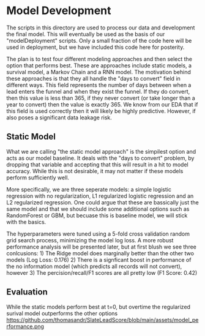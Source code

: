 # Model Development
The scripts in this directory are used to process our data and development the final model. This will eventually be used as the basis of our "modelDeployment" scripts.
Only a small fraction of the code here will be used in deployment, but we have included this code here for posterity. 

The plan is to test four different modeling approaches and then select the option that performs best. These are approaches include static models, a survival model, a Markov Chain and a RNN model.
The motivation behind these approaches is that they all handle the "days to convert" field in different ways. This field represents the number of days between when a lead enters the funnel 
and when they exist the funnel. If they do convert, then this value is less than 365, if they never convert (or take longer than a year to convert) then the value is exactly 365.
We know from our EDA that if this field is used correctly then it will likely be highly predictive. However, if also poses a significant data leakage risk.

## Static Model
What we are calling "the static model approach" is the simpilest option and acts as our model baseline. It deals with the "days to convert" problem, by dropping that variable and accepting
that this will result in a hit to model accuracy. While this is not desirable, it may not matter if these models perform sufficiently well.

More specifically, we are three seperate models: a simple logistic regression with no regularization, L1 regularized logistic regression and an L2 regularized regression. 
One could argue that these are bassically just the same model and that we should include some additional options such as RandomForest or GBM, but becuase this is baseline model, we will stick with the basics.

The hyperparameters were tuned using a 5-fold cross validation random grid search process, minimizing the model log loss. A more robust performance analysis will be presented
later, but at first blush we see three conlcusions: 1) The Ridge model does marginally better than the other two models (Log Loss: 0.176) 2) There is a signficant boost in performance
of the no information model (which predicts all records will not convert), however 3) The percision/recall/F1 scores are all pretty low (F1 Score: 0.42)

## Evaluation
While the static models perform best at t=0, but overtime the regularized surival model outperforms the other options
https://github.com/thomasandr/SlateLeadScore/blob/main/assets/model_performance.png
